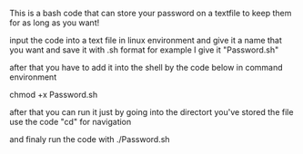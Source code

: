 This is a bash code that can store your password on a textfile to keep them for as long as you want!


input the code into a text file in linux environment and give it a name that you want and save it with .sh format
for example I give it "Password.sh"

after that you have to add it into the shell by the code below in command environment

chmod +x Password.sh

after that you can run it just by going into the directort you've stored the file 
use the code "cd" for navigation 

and finaly run the code with 
./Password.sh
